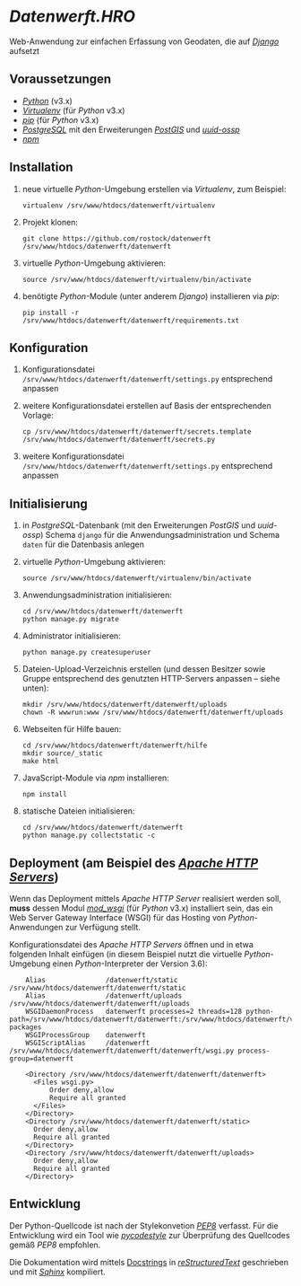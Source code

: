 # *Datenwerft.HRO*

Web-Anwendung zur einfachen Erfassung von Geodaten, die auf [*Django*](https://www.djangoproject.com/) aufsetzt

## Voraussetzungen

* [*Python*](https://www.python.org/) (v3.x)
* [*Virtualenv*](https://virtualenv.pypa.io/) (für *Python* v3.x)
* [*pip*](https://pip.pypa.io/) (für *Python* v3.x)
* [*PostgreSQL*](https://www.postgresql.org/) mit den Erweiterungen [*PostGIS*](https://postgis.net/) und [*uuid-ossp*](https://www.postgresql.org/docs/current/uuid-ossp.html)
* [*npm*](https://www.npmjs.com/)

## Installation

1.  neue virtuelle *Python*-Umgebung erstellen via *Virtualenv*, zum Beispiel:

        virtualenv /srv/www/htdocs/datenwerft/virtualenv

1.  Projekt klonen:

        git clone https://github.com/rostock/datenwerft /srv/www/htdocs/datenwerft/datenwerft

1.  virtuelle *Python*-Umgebung aktivieren:

        source /srv/www/htdocs/datenwerft/virtualenv/bin/activate

1.  benötigte *Python*-Module (unter anderem *Django*) installieren via *pip*:

        pip install -r /srv/www/htdocs/datenwerft/datenwerft/requirements.txt

## Konfiguration

1.  Konfigurationsdatei `/srv/www/htdocs/datenwerft/datenwerft/settings.py` entsprechend anpassen
1.  weitere Konfigurationsdatei erstellen auf Basis der entsprechenden Vorlage:

        cp /srv/www/htdocs/datenwerft/datenwerft/secrets.template /srv/www/htdocs/datenwerft/datenwerft/secrets.py

1.  weitere Konfigurationsdatei `/srv/www/htdocs/datenwerft/datenwerft/settings.py` entsprechend anpassen

## Initialisierung

1.  in *PostgreSQL*-Datenbank (mit den Erweiterungen *PostGIS* und *uuid-ossp*) Schema `django` für die Anwendungsadministration und Schema `daten` für die Datenbasis anlegen
1.  virtuelle *Python*-Umgebung aktivieren:

        source /srv/www/htdocs/datenwerft/virtualenv/bin/activate

1.  Anwendungsadministration initialisieren:

        cd /srv/www/htdocs/datenwerft/datenwerft
        python manage.py migrate

1.  Administrator initialisieren:

        python manage.py createsuperuser

1.  Dateien-Upload-Verzeichnis erstellen (und dessen Besitzer sowie Gruppe entsprechend des genutzten HTTP-Servers anpassen – siehe unten):

        mkdir /srv/www/htdocs/datenwerft/datenwerft/uploads
        chown -R wwwrun:www /srv/www/htdocs/datenwerft/datenwerft/uploads

1.  Webseiten für Hilfe bauen:

        cd /srv/www/htdocs/datenwerft/datenwerft/hilfe
        mkdir source/_static
        make html

1.  JavaScript-Module via *npm* installieren:

        npm install

1.  statische Dateien initialisieren:

        cd /srv/www/htdocs/datenwerft/datenwerft
        python manage.py collectstatic -c

## Deployment (am Beispiel des [*Apache HTTP Servers*](https://httpd.apache.org/))

Wenn das Deployment mittels *Apache HTTP Server* realisiert werden soll, **muss** dessen Modul [*mod_wsgi*](https://modwsgi.readthedocs.io) (für *Python* v3.x) installiert sein, das ein Web Server Gateway Interface (WSGI) für das Hosting von *Python*-Anwendungen zur Verfügung stellt.

Konfigurationsdatei des *Apache HTTP Servers* öffnen und in etwa folgenden Inhalt einfügen (in diesem Beispiel nutzt die virtuelle *Python*-Umgebung einen *Python*-Interpreter der Version 3.6):

        Alias               /datenwerft/static /srv/www/htdocs/datenwerft/datenwerft/static
        Alias               /datenwerft/uploads /srv/www/htdocs/datenwerft/datenwerft/uploads
        WSGIDaemonProcess   datenwerft processes=2 threads=128 python-path=/srv/www/htdocs/datenwerft/datenwerft:/srv/www/htdocs/datenwerft/virtualenv/lib/python3.6/site-packages
        WSGIProcessGroup    datenwerft
        WSGIScriptAlias     /datenwerft /srv/www/htdocs/datenwerft/datenwerft/datenwerft/wsgi.py process-group=datenwerft

        <Directory /srv/www/htdocs/datenwerft/datenwerft/datenwerft>
          <Files wsgi.py>
              Order deny,allow
              Require all granted
          </Files>
        </Directory>
        <Directory /srv/www/htdocs/datenwerft/datenwerft/static>
          Order deny,allow
          Require all granted
        </Directory>
        <Directory /srv/www/htdocs/datenwerft/datenwerft/uploads>
          Order deny,allow
          Require all granted
        </Directory>

## Entwicklung

Der Python-Quellcode ist nach der Stylekonvetion [*PEP8*](https://www.python.org/dev/peps/pep-0008/) verfasst. Für die Entwicklung wird ein Tool wie [*pycodestyle*](https://pypi.org/project/pycodestyle/) zur Überprüfung des Quellcodes gemäß *PEP8* empfohlen.

Die Dokumentation wird mittels [Docstrings](https://en.wikipedia.org/wiki/Docstring) in [*reStructuredText*](https://docutils.sourceforge.io/rst.html) geschrieben und mit [*Sqhinx*](https://www.sphinx-doc.org/en/master/) kompiliert.
